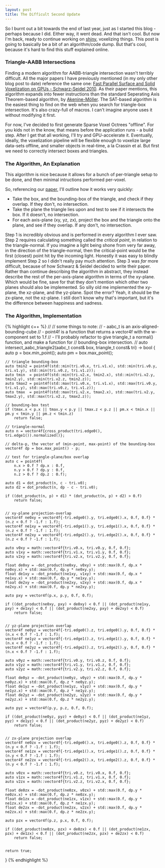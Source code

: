 ```yaml
---
layout: post
title: The Difficult Second Update
---
```


So I burnt out a bit towards the end of last year, just as I started this blog - perhaps because I did. Either way, it went dead. And that isn't cool. But now I'm back, ready to continue working on [shiny][shiny], voxelizing things. This post is going to basically be a bit of an algorithm/code dump. But that's cool, because it's hard to find this stuff explained online.

### Triangle-AABB Intersections

Finding a modern algorithm for AABB-triangle intersection wasn't terribly difficult. All the major papers I have previously mentioned (in my only other blog post to date) reference the same one: [Fast Parallel Surface and Solid Voxelization on GPUs - Schwarz-Seidel 2010][schwarz_seidel]. As their paper mentions, this algorithm expands into fewer instructions than the standard Seperating Axis Theorem-based algorithm, by [Akenine-Möller][akemol]. The SAT-based algorithm is the easiest thing to find on the web when you search for triangle-box intersection. It's also crazy-full of macros. I can't imagine anyone uses it without modifying it first.

For now, I've decided to first generate Sparse Voxel Octrees "offline". For you kids not in the know, that means before the application runs - a build step. After I get that all working, I'll try and GPU-accelerate it. Eventually, ideally, the voxelization pipeline will be flexible enough to voxelize large data-sets offline, and smaller objects in real-time, a la Crassin et al. But first we need to correctly intersect boxes and triangles.

### The Algorithm, An Explanation

This algorithm is nice because it allows for a bunch of per-triangle setup to be done, and then minimal intructions performed per-voxel. 

So, referencing our [paper][schwarz_seidel], I'll outline how it works very quickly:

 * Take the box, and the bounding-box of the triangle, and check if they overlap. If they don't, no intersection.
 * Take the plane the triangle lies upon and test to see if it intersects the box. If it doesn't, no intersection.
 * For each axis-plane (xy, yz, zx), project the box and the triangle onto the plane, and see if they overlap. If any don't, no intersection.

Step 1 is incredibly obvious and is performed in every algorithm I ever saw. Step 2 requires calculating something called the *critical point*, in relation to the triangle-normal. If you imagine a light being shone from very far away, in the direction of the triangle-normal, then the critical-point would be the first (closest) point hit by the incoming light. Honestly it was easy to blindly implement Step 2 so I didn't really pay much attention. Step 3 was *far* more difficult, because of how Schwarz & Seidel decided to write their paper. Rather than continue describing the algorithm in abstract, they instead describe the rest of the per-axis-plane algorithm in terms of the xy-plane. Which would be fine, save for that they don't mention which other two planes should also be implemented. So silly old me implemented the xy-plane, the xz-plane, and the yz-plane. Spot the error? Yeah, it should be the zx-plane, not the xz-plane. I still don't know why that's important, but it's the difference between happiness and sadness.

### The Algorithm, Implementation

{% highlight c++ %}
//
//  some things to note:
//    - aabc_t is an axis-aligned-bounding-cube
//    - point4f is a function that returns a vector4f with the w-component set to 1.f
//    - I'll probably refactor to give triangle_t a normal() function, and make a function for
//      bounding-box intersection.
//
auto intersect_aabc_triangle2(aabc_t const& box, triangle_t const& tri) -> bool
{
	auto p  = box.min_point();
	auto pm = box.max_point();

	// triangle bounding-box
	auto tmin2 = point4f(std::min(tri.v0.x, tri.v1.x), std::min(tri.v0.y, tri.v1.y), std::min(tri.v0.z, tri.v1.z));
	auto tmin  = point4f(std::min(tri.v2.x, tmin2.x), std::min(tri.v2.y, tmin2.y), std::min(tri.v2.z, tmin2.z));
	auto tmax2 = point4f(std::max(tri.v0.x, tri.v1.x), std::max(tri.v0.y, tri.v1.y), std::max(tri.v0.z, tri.v1.z));
	auto tmax  = point4f(std::max(tri.v2.x, tmax2.x), std::max(tri.v2.y, tmax2.y), std::max(tri.v2.z, tmax2.z));

	// bounding-box test
	if (tmax.x < p.x || tmax.y < p.y || tmax.z < p.z || pm.x < tmin.x || pm.y < tmin.y || pm.z < tmin.z)
		return false;

	// triangle-normal
	auto n = vector4f{cross_product(tri.edge0(), tri.edge1()).normalized()};
	
	// delta-p, the vector of (min-point, max-point) of the bounding-box
	vector4f dp = box.max_point() - p;

	// test for triangle-plane/box overlap
	auto c = point4f(
		n.x > 0.f ? dp.x : 0.f,
		n.y > 0.f ? dp.y : 0.f,
		n.z > 0.f ? dp.z : 0.f);

	auto d1 = dot_product(n, c - tri.v0);
	auto d2 = dot_product(n, dp - c - tri.v0);

	if ((dot_product(n, p) + d1) * (dot_product(n, p) + d2) > 0.f)
		return false;


	// xy-plane projection-overlap
	vector4f ne0xy = vector4f{-tri.edge0().y, tri.edge0().x, 0.f, 0.f} * (n.z < 0.f ? -1.f : 1.f);
	vector4f ne1xy = vector4f{-tri.edge1().y, tri.edge1().x, 0.f, 0.f} * (n.z < 0.f ? -1.f : 1.f);
	vector4f ne2xy = vector4f{-tri.edge2().y, tri.edge2().x, 0.f, 0.f} * (n.z < 0.f ? -1.f : 1.f);

	auto v0xy = math::vector4f{tri.v0.x, tri.v0.y, 0.f, 0.f};
	auto v1xy = math::vector4f{tri.v1.x, tri.v1.y, 0.f, 0.f};
	auto v2xy = math::vector4f{tri.v2.x, tri.v2.y, 0.f, 0.f};

	float de0xy = -dot_product(ne0xy, v0xy) + std::max(0.f, dp.x * ne0xy.x) + std::max(0.f, dp.y * ne0xy.y);
	float de1xy = -dot_product(ne1xy, v1xy) + std::max(0.f, dp.x * ne1xy.x) + std::max(0.f, dp.y * ne1xy.y);
	float de2xy = -dot_product(ne2xy, v2xy) + std::max(0.f, dp.x * ne2xy.x) + std::max(0.f, dp.y * ne2xy.y);

	auto pxy = vector4f(p.x, p.y, 0.f, 0.f);

	if ((dot_product(ne0xy, pxy) + de0xy) < 0.f || (dot_product(ne1xy, pxy) + de1xy) < 0.f || (dot_product(ne2xy, pxy) + de2xy) < 0.f)
		return false;


	// yz-plane projection overlap
	vector4f ne0yz = vector4f{-tri.edge0().z, tri.edge0().y, 0.f, 0.f} * (n.x < 0.f ? -1.f : 1.f);
	vector4f ne1yz = vector4f{-tri.edge1().z, tri.edge1().y, 0.f, 0.f} * (n.x < 0.f ? -1.f : 1.f);
	vector4f ne2yz = vector4f{-tri.edge2().z, tri.edge2().y, 0.f, 0.f} * (n.x < 0.f ? -1.f : 1.f);

	auto v0yz = math::vector4f{tri.v0.y, tri.v0.z, 0.f, 0.f};
	auto v1yz = math::vector4f{tri.v1.y, tri.v1.z, 0.f, 0.f};
	auto v2yz = math::vector4f{tri.v2.y, tri.v2.z, 0.f, 0.f};

	float de0yz = -dot_product(ne0yz, v0yz) + std::max(0.f, dp.y * ne0yz.x) + std::max(0.f, dp.z * ne0yz.y);
	float de1yz = -dot_product(ne1yz, v1yz) + std::max(0.f, dp.y * ne1yz.x) + std::max(0.f, dp.z * ne1yz.y);
	float de2yz = -dot_product(ne2yz, v2yz) + std::max(0.f, dp.y * ne2yz.x) + std::max(0.f, dp.z * ne2yz.y);

	auto pyz = vector4f(p.y, p.z, 0.f, 0.f);

	if ((dot_product(ne0yz, pyz) + de0yz) < 0.f || (dot_product(ne1yz, pyz) + de1yz) < 0.f || (dot_product(ne2yz, pyz) + de2yz) < 0.f)
		return false;


	// zx-plane projection overlap
	vector4f ne0zx = vector4f{-tri.edge0().x, tri.edge0().z, 0.f, 0.f} * (n.y < 0.f ? -1.f : 1.f);
	vector4f ne1zx = vector4f{-tri.edge1().x, tri.edge1().z, 0.f, 0.f} * (n.y < 0.f ? -1.f : 1.f);
	vector4f ne2zx = vector4f{-tri.edge2().x, tri.edge2().z, 0.f, 0.f} * (n.y < 0.f ? -1.f : 1.f);

	auto v0zx = math::vector4f{tri.v0.z, tri.v0.x, 0.f, 0.f};
	auto v1zx = math::vector4f{tri.v1.z, tri.v1.x, 0.f, 0.f};
	auto v2zx = math::vector4f{tri.v2.z, tri.v2.x, 0.f, 0.f};

	float de0zx = -dot_product(ne0zx, v0zx) + std::max(0.f, dp.y * ne0zx.x) + std::max(0.f, dp.z * ne0zx.y);
	float de1zx = -dot_product(ne1zx, v1zx) + std::max(0.f, dp.y * ne1zx.x) + std::max(0.f, dp.z * ne1zx.y);
	float de2zx = -dot_product(ne2zx, v2zx) + std::max(0.f, dp.y * ne2zx.x) + std::max(0.f, dp.z * ne2zx.y);

	auto pzx = vector4f(p.z, p.x, 0.f, 0.f);

	if ((dot_product(ne0zx, pzx) + de0zx) < 0.f || (dot_product(ne1zx, pzx) + de1zx) < 0.f || (dot_product(ne2zx, pzx) + de2zx) < 0.f)
		return false;


	return true;
}
{% endhighlight %}

[shiny]: http://github.com/omnigoat/shiny
[schwarz_seidel]: http://research.michael-schwarz.com/publ/files/vox-siga10.pdf
[akemol]: http://fileadmin.cs.lth.se/cs/Personal/Tomas_Akenine-Moller/code/


